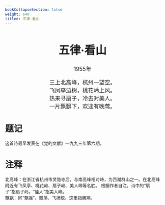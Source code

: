 ```yaml
---
bookCollapseSection: false
weight: 640
titled: 五律·看山
---
```


<div align="center">

<font size="4">

# 五律·看山
1955年

三上北高峰，杭州一望空。  
飞凤亭边树，桃花岭上风。  
热来寻扇子，冷去对美人。  
一片飘飘下，欢迎有晚莺。

</font>

</div>

# 题记
这首诗最早发表在《党的文献》一九九三年第六期。

# 注释
北高峰：在浙江省杭州市灵隐寺后，与南高峰相对峙，为西湖群山之一。在北高峰附近有飞凤亭、桃花岭、扇子岭、美人峰等名胜。
根据作者自注，诗中的“扇子”指扇子岭，“佳人”指美人峰。  
飘飖：同“飘摇”，飘荡、飞扬貌。这里指鹰翔。